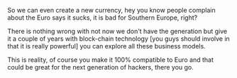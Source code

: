 So we can even create a new currency, hey you know people complain about the Euro says it sucks, it is bad for Southern Europe, right?

There is nothing wrong with not now we don't have the generation but give it a couple of years with block-chain technology [you guys should involve in that it is really powerful] you can explore all these business models.

This is reality, of course you make it 100% compatible to Euro and that could be great for the next generation of hackers, there you go.
